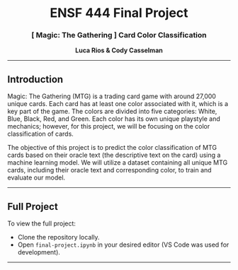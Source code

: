 <div align="center">

# ENSF 444 Final Project

### [ Magic: The Gathering ] Card Color Classification

**Luca Rios & Cody Casselman**

</div>

---

## Introduction

Magic: The Gathering (MTG) is a trading card game with around 27,000 unique cards. Each card has at least one color associated with it, which is a key part of the game. The colors are divided into five categories: White, Blue, Black, Red, and Green. Each color has its own unique playstyle and mechanics; however, for this project, we will be focusing on the color classification of cards.

The objective of this project is to predict the color classification of MTG cards based on their oracle text (the descriptive text on the card) using a machine learning model. We will utilize a dataset containing all unique MTG cards, including their oracle text and corresponding color, to train and evaluate our model.

---

## Full Project

To view the full project:

- Clone the repository locally.
- Open `final-project.ipynb` in your desired editor (VS Code was used for development).

---
